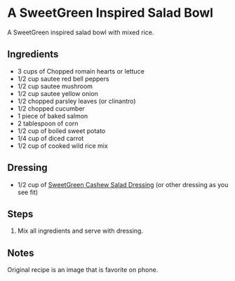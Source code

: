 # A SweetGreen Inspired Salad Bowl
A SweetGreen inspired salad bowl with mixed rice.

## Ingredients
* 3 cups of Chopped romain hearts or lettuce
* 1/2 cup sautee red bell peppers
* 1/2 cup sautee mushroom
* 1/2 cup sautee yellow onion
* 1/2 chopped parsley leaves (or clinantro)
* 1/2 chopped cucumber
* 1 piece of baked salmon
* 2 tablespoon of corn
* 1/2 cup of boiled sweet potato
* 1/4 cup of diced carrot
* 1/2 cup of cooked wild rice mix

## Dressing
* 1/2 cup of [SweetGreen Cashew Salad Dressing](/recipes/SweetGreenSpicyCashewSaladDressing.md) (or other dressing as you see fit)


## Steps
1. Mix all ingredients and serve with dressing.

## Notes
Original recipe is an image that is favorite on phone.
